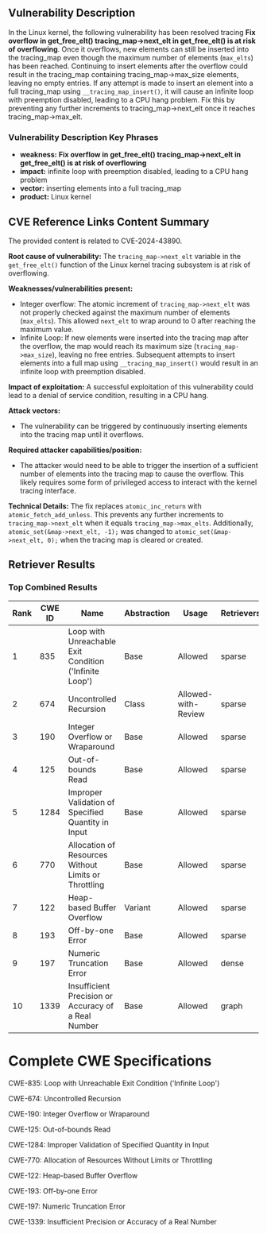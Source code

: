## Vulnerability Description
In the Linux kernel, the following vulnerability has been resolved tracing **Fix overflow in get_free_elt() tracing_map->next_elt in get_free_elt() is at risk of overflowing**. Once it overflows, new elements can still be inserted into the tracing_map even though the maximum number of elements (`max_elts`) has been reached. Continuing to insert elements after the overflow could result in the tracing_map containing tracing_map->max_size elements, leaving no empty entries. If any attempt is made to insert an element into a full tracing_map using `__tracing_map_insert()`, it will cause an infinite loop with preemption disabled, leading to a CPU hang problem. Fix this by preventing any further increments to tracing_map->next_elt once it reaches tracing_map->max_elt.

### Vulnerability Description Key Phrases
- **weakness:** **Fix overflow in get_free_elt() tracing_map->next_elt in get_free_elt() is at risk of overflowing**
- **impact:** infinite loop with preemption disabled, leading to a CPU hang problem
- **vector:** inserting elements into a full tracing_map
- **product:** Linux kernel

## CVE Reference Links Content Summary
The provided content is related to CVE-2024-43890.

**Root cause of vulnerability:**
The `tracing_map->next_elt` variable in the `get_free_elt()` function of the Linux kernel tracing subsystem is at risk of overflowing.

**Weaknesses/vulnerabilities present:**
- Integer overflow: The atomic increment of `tracing_map->next_elt` was not properly checked against the maximum number of elements (`max_elts`). This allowed `next_elt` to wrap around to 0 after reaching the maximum value.
- Infinite Loop: If new elements were inserted into the tracing map after the overflow, the map would reach its maximum size (`tracing_map->max_size`), leaving no free entries. Subsequent attempts to insert elements into a full map using `__tracing_map_insert()` would result in an infinite loop with preemption disabled.

**Impact of exploitation:**
A successful exploitation of this vulnerability could lead to a denial of service condition, resulting in a CPU hang.

**Attack vectors:**
- The vulnerability can be triggered by continuously inserting elements into the tracing map until it overflows.

**Required attacker capabilities/position:**
- The attacker would need to be able to trigger the insertion of a sufficient number of elements into the tracing map to cause the overflow. This likely requires some form of privileged access to interact with the kernel tracing interface.

**Technical Details:**
The fix replaces `atomic_inc_return` with `atomic_fetch_add_unless`. This prevents any further increments to `tracing_map->next_elt` when it equals `tracing_map->max_elts`. Additionally, `atomic_set(&map->next_elt, -1);` was changed to `atomic_set(&map->next_elt, 0);` when the tracing map is cleared or created.

## Retriever Results

### Top Combined Results

| Rank | CWE ID | Name | Abstraction | Usage  | Retrievers | Individual Scores |
|------|--------|------|-------------|-------|------------|-------------------|
| 1 | 835 | Loop with Unreachable Exit Condition ('Infinite Loop') | Base | Allowed | sparse | 0.522 |
| 2 | 674 | Uncontrolled Recursion | Class | Allowed-with-Review | sparse | 0.521 |
| 3 | 190 | Integer Overflow or Wraparound | Base | Allowed | sparse | 0.512 |
| 4 | 125 | Out-of-bounds Read | Base | Allowed | sparse | 0.511 |
| 5 | 1284 | Improper Validation of Specified Quantity in Input | Base | Allowed | sparse | 0.504 |
| 6 | 770 | Allocation of Resources Without Limits or Throttling | Base | Allowed | sparse | 0.497 |
| 7 | 122 | Heap-based Buffer Overflow | Variant | Allowed | sparse | 0.486 |
| 8 | 193 | Off-by-one Error | Base | Allowed | sparse | 0.484 |
| 9 | 197 | Numeric Truncation Error | Base | Allowed | dense | 0.493 |
| 10 | 1339 | Insufficient Precision or Accuracy of a Real Number | Base | Allowed | graph | 0.002 |



# Complete CWE Specifications

CWE-835: Loop with Unreachable Exit Condition ('Infinite Loop')

CWE-674: Uncontrolled Recursion

CWE-190: Integer Overflow or Wraparound

CWE-125: Out-of-bounds Read

CWE-1284: Improper Validation of Specified Quantity in Input

CWE-770: Allocation of Resources Without Limits or Throttling

CWE-122: Heap-based Buffer Overflow

CWE-193: Off-by-one Error

CWE-197: Numeric Truncation Error

CWE-1339: Insufficient Precision or Accuracy of a Real Number